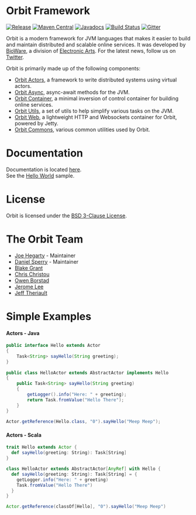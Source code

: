 Orbit Framework
=======
[![Release](https://img.shields.io/github/tag/electronicarts/orbit.svg?label=release)](https://github.com/electronicarts/orbit/releases)
[![Maven Central](https://img.shields.io/maven-central/v/com.ea.orbit/orbit-parent.svg)](https://repo1.maven.org/maven2/com/ea/orbit/)
[![Javadocs](https://img.shields.io/maven-central/v/com.ea.orbit/orbit-parent.svg?label=Javadocs)](http://www.javadoc.io/doc/com.ea.orbit/orbit-all-docs)
[![Build Status](https://img.shields.io/travis/electronicarts/orbit.svg)](https://travis-ci.org/electronicarts/orbit)
[![Gitter](https://img.shields.io/badge/style-Join_Chat-ff69b4.svg?style=flat&label=gitter)](https://gitter.im/electronicarts/orbit?utm_source=badge&utm_medium=badge&utm_campaign=pr-badge)

Orbit is a modern framework for JVM languages that makes it easier to build and maintain distributed and scalable online services.
It was developed by [BioWare](http://www.bioware.com), a division of [Electronic Arts](http://www.ea.com). For the latest news, follow us on [Twitter](https://twitter.com/OrbitFramework). 

Orbit is primarily made up of the following components:

-  [Orbit Actors](actors/), a framework to write distributed systems using virtual actors.
-  [Orbit Async](async/), async-await methods for the JVM.
-  [Orbit Container](container/), a minimal inversion of control container for building online services.
-  [Orbit Utils](utils/), a set of utils to help simplify various tasks on the JVM.
-  [Orbit Web](web/), a lightweight HTTP and Websockets container for Orbit, powered by Jetty.
-  [Orbit Commons](commons/), various common utilities used by Orbit.

Documentation
=======
Documentation is located [here](http://orbit.bioware.com/). <br />
See the [Hello World](samples/hello) sample.

License
=======
Orbit is licensed under the [BSD 3-Clause License](LICENSE).

The Orbit Team
=======
* [Joe Hegarty](https://github.com/JoeHegarty) - Maintainer
* [Daniel Sperry](https://github.com/DanielSperry) - Maintainer
* [Blake Grant](https://github.com/aybarasan)
* [Chris Christou](https://github.com/BioChristou)
* [Owen Borstad](https://github.com/OwenBorstad)
* [Jerome Lee](https://github.com/JLeeChan)
* [Jeff Theriault](https://github.com/fieldflux)

Simple Examples
=======
#### Actors - Java
```java
public interface Hello extends Actor
{
    Task<String> sayHello(String greeting);
}
 
public class HelloActor extends AbstractActor implements Hello
{
    public Task<String> sayHello(String greeting)
    {
        getLogger().info("Here: " + greeting);
        return Task.fromValue("Hello There");
    }
}
 
Actor.getReference(Hello.class, "0").sayHello("Meep Meep");
```

#### Actors - Scala
```scala
trait Hello extends Actor {
  def sayHello(greeting: String): Task[String]
}

class HelloActor extends AbstractActor[AnyRef] with Hello {
  def sayHello(greeting: String): Task[String] = {
    getLogger.info("Here: " + greeting)
    Task.fromValue("Hello There")
  }
}

Actor.getReference(classOf[Hello], "0").sayHello("Meep Meep")
```
